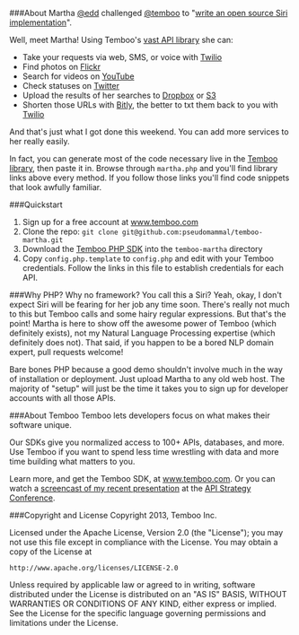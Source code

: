 ###About Martha
[@edd](https://twitter.com/edd) challenged [@temboo](https://github.com/temboo) to "[write an open source Siri implementation](https://twitter.com/edd/status/297183175472476160)".

Well, meet Martha! Using Temboo's [vast API library](https://live.temboo.com/library/) she can:

 * Take your requests via web, SMS, or voice with [Twilio](https://live.temboo.com/library/Library/Twilio/)
 * Find photos on [Flickr](https://live.temboo.com/library/Library/Flickr/)
 * Search for videos on [YouTube](https://live.temboo.com/library/Library/YouTube/)
 * Check statuses on [Twitter](https://live.temboo.com/library/Library/Twitter/)
 * Upload the results of her searches to [Dropbox](https://live.temboo.com/library/Library/Dropbox/) or [S3](https://live.temboo.com/library/Library/Amazon/S3/)
 * Shorten those URLs with [Bitly](https://live.temboo.com/library/Library/Bitly/), the better to txt them back to you with [Twilio](https://live.temboo.com/library/Library/Twilio/)

And that's just what I got done this weekend. You can add more services to her really easily.

In fact, you can generate most of the code necessary live in the [Temboo library](https://live.temboo.com/library/), then paste it in. Browse through `martha.php` and you'll find library links above every method. If you follow those links you'll find code snippets that look awfully familiar.

###Quickstart
 1. Sign up for a free account at www.temboo.com
 2. Clone the repo: `git clone git@github.com:pseudomammal/temboo-martha.git`
 3. Download the [Temboo PHP SDK](https://temboo.com/download) into the `temboo-martha` directory
 4. Copy `config.php.template` to `config.php` and edit with your Temboo credentials. Follow the links in this file to establish credentials for each API.

###Why PHP? Why no framework? You call this a Siri?
Yeah, okay, I don't expect Siri will be fearing for her job any time soon. There's really not much to this but Temboo calls and some hairy regular expressions. But that's the point! Martha is here to show off the awesome power of Temboo (which definitely exists), not my Natural Language Processing expertise (which definitely does not). That said, if you happen to be a bored NLP domain expert, pull requests welcome!

Bare bones PHP because a good demo shouldn't involve much in the way of installation or deployment. Just upload Martha to any old web host. The majority of "setup" will just be the time it takes you to sign up for developer accounts with all those APIs.

###About Temboo
Temboo lets developers focus on what makes their software unique.

Our SDKs give you normalized access to 100+ APIs, databases, and more. Use Temboo if you want to spend less time wrestling with data and more time building what matters to you.

Learn more, and get the Temboo SDK, at www.temboo.com. Or you can watch a [screencast of my recent presentation](http://temboo.tumblr.com/post/44816556635/scaling-api-access-why-automation-will-make) at the [API Strategy Conference](http://www.apistrategyconference.com).

###Copyright and License
Copyright 2013, Temboo Inc.

Licensed under the Apache License, Version 2.0 (the "License"); you may not use this file except in compliance with the License. You may obtain a copy of the License at

    http://www.apache.org/licenses/LICENSE-2.0

Unless required by applicable law or agreed to in writing, software distributed under the License is distributed on an "AS IS" BASIS, WITHOUT WARRANTIES OR CONDITIONS OF ANY KIND, either express or implied. See the License for the specific language governing permissions and limitations under the License.
